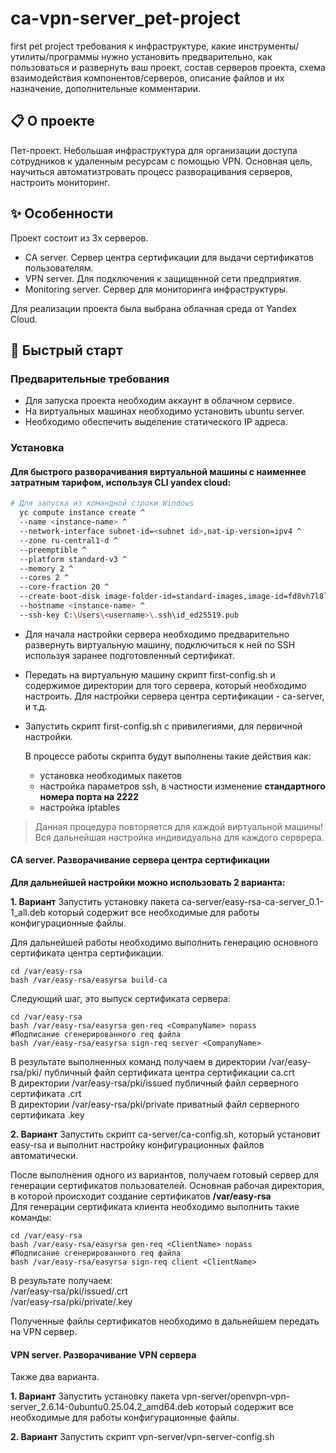 # ca-vpn-server_pet-project
first pet project
требования к инфраструктуре, 
какие инструменты/утилиты/программы нужно установить предварительно, 
как пользоваться и развернуть ваш проект,
состав серверов проекта, 
схема взаимодействия компонентов/серверов, 
описание файлов и их назначение, 
дополнительные комментарии.


## 📋 О проекте

Пет-проект. Небольшая инфраструктура для организации доступа сотрудников к удаленным ресурсам с помощью VPN. Основная цель, научиться автоматизтровать процесс разворацивания серверов, настроить мониторинг.

## ✨ Особенности

Проект состоит из 3х серверов.
- CA server. Сервер центра сертификации для выдачи сертификатов пользователям.
- VPN server. Для подключения к защищенной сети предприятия.
- Monitoring server. Сервер для мониторинга инфраструктуры.

Для реализации проекта была выбрана облачная среда от Yandex Cloud.

## 🚀 Быстрый старт

### Предварительные требования

- Для запуска проекта необходим аккаунт в облачном сервисе.
- На виртуальных машинах необходимо установить ubuntu server.
- Необходимо обеспечить выделение статического IP адреса.

### Установка

#### Для быстрого разворачивания виртуальной машины с наименнее затратным тарифом, используя CLI yandex cloud:

```bash
# Для запуска из командной строки Windows
  yc compute instance create ^
  --name <instance-name> ^
  --network-interface subnet-id=<subnet id>,nat-ip-version=ipv4 ^
  --zone ru-central1-d ^
  --preemptible ^
  --platform standard-v3 ^
  --memory 2 ^
  --cores 2 ^
  --core-fraction 20 ^
  --create-boot-disk image-folder-id=standard-images,image-id=fd8vh7l8lcb182vm5vfd,size=20,type=network-hdd ^
  --hostname <instance-name> ^
  --ssh-key C:\Users\<username>\.ssh\id_ed25519.pub
```
- Для начала настройки сервера необходимо предварительно развернуть виртуальную машину, подключиться к ней по SSH используя заранее подготовленный сертификат.
- Передать на виртуальную машину скрипт first-config.sh и содержимое директории для того сервера, который необходимо настроить. Для настройки сервера центра сертификации - ca-server, и т.д. 
- Запустить скрипт first-config.sh с привилегиями, для первичной настройки.

  В процессе работы скрипта будут выполнены такие действия как:
  - установка необходимых пакетов
  - настройка параметров ssh, в частности изменение **стандартного номера порта на 2222**
  - настройка iptables

 > Данная процедура повторяется для каждой виртуальной машины! Вся дальнейшая настройка индивидуальна для каждого серврера. 

#### CA server. Разворачивание сервера центра сертификации

**Для дальнейшей настройки можно использовать 2 варианта:**

**1. Вариант** Запустить установку пакета ca-server/easy-rsa-ca-server_0.1-1_all.deb который содержит все необходимые для работы конфигурационные файлы.

Для дальнейшей работы необходимо выполнить генерацию основного сертификата центра сертификации. 
```
cd /var/easy-rsa
bash /var/easy-rsa/easyrsa build-ca
```
Следующий шаг, это выпуск сертификата сервера:
```
cd /var/easy-rsa
bash /var/easy-rsa/easyrsa gen-req <CompanyName> nopass
#Подписание сгенерированного req файла
bash /var/easy-rsa/easyrsa sign-req server <CompanyName>
```
В результате выполненных команд получаем в директории /var/easy-rsa/pki/ публичный файл сертификата центра сертификации ca.crt  <br> В директории /var/easy-rsa/pki/issued публичный файл серверного сертификата <CompanyName>.crt  <br>  В директории /var/easy-rsa/pki/private приватный файл серверного сертификата <CompanyName>.key

**2. Вариант** Запустить скрипт ca-server/ca-config.sh, который установит easy-rsa и выполнит настройку конфигурационных файлов автоматически.

После выполнения одного из вариантов, получаем готовый сервер для генерации сертификатов пользователей. Основная рабочая директория, в которой происходит создание сертификатов **/var/easy-rsa**  <br>  Для генерации сертификата клиента необходимо выполнить такие команды:
```
cd /var/easy-rsa
bash /var/easy-rsa/easyrsa gen-req <ClientName> nopass
#Подписание сгенерированного req файла
bash /var/easy-rsa/easyrsa sign-req client <ClientName>
```
В результате получаем: <br> /var/easy-rsa/pki/issued/<ClientName>.crt <br> /var/easy-rsa/pki/private/<ClientName>.key

Полученные файлы сертификатов необходимо в дальнейшем передать на VPN сервер.


#### VPN server. Разворачивание VPN сервера 

Также два варианта.

**1. Вариант** Запустить установку пакета vpn-server/openvpn-vpn-server_2.6.14-0ubuntu0.25.04.2_amd64.deb который содержит все необходимые для работы конфигурационные файлы.

**2. Вариант** Запустить скрипт vpn-server/vpn-server-config.sh 


```bash

```
